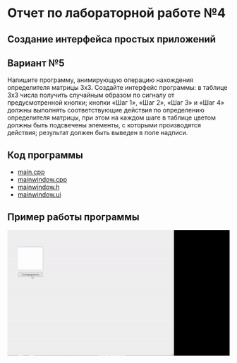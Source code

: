 # Отчет по лабораторной работе №4

## Создание интерфейса простых приложений

## Вариант №5

Напишите программу, анимирующую операцию нахождения определителя матрицы 3х3.
Создайте интерфейс программы: в таблице 3х3 числа получить случайным образом
по сигналу от предусмотренной кнопки; кнопки «Шаг 1», «Шаг 2», «Шаг 3» и «Шаг 4»
должны выполнять соответствующие действия по определению определителя матрицы,
при этом на каждом шаге в таблице цветом должны быть подсвечены элементы,
с которыми производятся действия; результат должен быть выведен в поле надписи.

## Код программы

* [main.cpp](./src/main.cpp)
* [mainwindow.cpp](./src/mainwindow.cpp)
* [mainwindow.h](./src/mainwindow.h)
* [mainwindow.ui](./src/mainwindow.ui)

## Пример работы программы

 ![1,gif](./images/1.gif)
